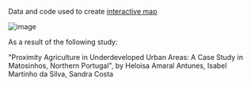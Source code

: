 Data and code used to create [interactive map](https://rpubs.com/rafabelokurows/teste_mapa) 

![image](https://github.com/rafabelokurows/productive_neighborhood/assets/55976107/92e49136-1b58-4885-a60d-a82e35ff55e1)

As a result of the following study:

"Proximity Agriculture in Underdeveloped Urban Areas: A Case Study in Matosinhos, Northern Portugal",
by Heloisa Amaral Antunes, Isabel Martinho da Silva, Sandra Costa





